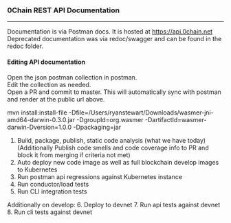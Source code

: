 ### 0Chain REST API Documentation
-------------------------
   Documentation is via Postman docs. It is hosted at https://api.0chain.net  
   Deprecated documentation was via redoc/swagger and can be found in the redoc folder.

#### Editing API documentation  
Open the json postman collection in postman.  
Edit the collection as needed.  
Open a PR and commit to master. 
This will automatically sync with postman and render at the public url above.


mvn install:install-file -Dfile=/Users/ryanstewart/Downloads/wasmer-jni-amd64-darwin-0.3.0.jar  -DgroupId=org.wasmer -DartifactId=wasmer-darwin-Dversion=1.0.0 -Dpackaging=jar


1. Build, package, publish, static code analysis (what we have today)
(Additionally Publish code smells and code coverage info to PR and block it from merging if criteria not met)
2. Auto deploy new code image as well as full blockchain develop images to Kubernetes
3. Run postman api regressions against Kubernetes instance
4. Run conductor/load tests
5. Run CLI integration tests

Additionally on develop:
6. Deploy to devnet
7. Run api tests against devnet
8. Run cli tests against devnet 